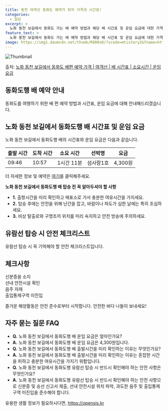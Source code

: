 ```yaml
---
title: 동천 여객선 동화도 예약가 최저 가격과 시간표!
categories:
  - 일상
excerpt: >
  노화 동천 보길에서 동화도 가는 배 예약 방법과 해당 배 시간표 및 운임 요금에 대한 가격 정보를 안내 드리겠습니다. 안전하고 재밋는 동화도행 여행을 위해 아래 정보 참고하시기 바랍니다. 동화도행 배편 예약하기 👈 클릭노화 동천 보길에서 동화도행 배 시간표출발 시간도착 시간소요 시간선박명요금09:4610:571시간 11분섬사랑1호4,300원동화도행 배편 예약하기 👈 클릭노화 동천 보길에서 동화도행 여객선 탑승 시 이용수칙노화 동천 보길에서 동화도행 배 출항시간을 확인한다. 미리 매표소로 가서 충분한 여유시간을 갖고 선박에 탑승 내리고 난 후 탑승을 한다. ※걸어서 이동 시 양끝으로 이동합니다. 항상 난간을 잡는다. ※바람이나 파도가 심한 날은 몸이 휘청거릴 수도 있다. 난간 부근에 기대거나 장난을 치지 ..
feature_text: >
  노화 동천 보길에서 동화도 가는 배 예약 방법과 해당 배 시간표 및 운임 요금에 대한 가격 정보를 안내 드리겠습니다. 안전하고 재밋는 동화도행 여행을 위해 아래 정보 참고하시기 바랍니다. 동화도행 배편 예약하기 👈 클릭노화 동천 보길에서 동화도행 배 시간표출발 시간도착 시간소요 시간선박명요금09:4610:571시간 11분섬사랑1호4,300원동화도행 배편 예약하기 👈 클릭노화 동천 보길에서 동화도행 여객선 탑승 시 이용수칙노화 동천 보길에서 동화도행 배 출항시간을 확인한다. 미리 매표소로 가서 충분한 여유시간을 갖고 선박에 탑승 내리고 난 후 탑승을 한다. ※걸어서 이동 시 양끝으로 이동합니다. 항상 난간을 잡는다. ※바람이나 파도가 심한 날은 몸이 휘청거릴 수도 있다. 난간 부근에 기대거나 장난을 치지 ..
image: https://img1.daumcdn.net/thumb/R800x0/?scode=mtistory2&fname=https%3A%2F%2Fblog.kakaocdn.net%2Fdn%2Fcyaktf%2FbtsHBBylXu4%2FgDk0PxltPRKEyBehJyj4v0%2Fimg.webp
---
```


![Thumbnail](https://img1.daumcdn.net/thumb/R800x0/?scode=mtistory2&fname=https%3A%2F%2Fblog.kakaocdn.net%2Fdn%2Fcyaktf%2FbtsHBBylXu4%2FgDk0PxltPRKEyBehJyj4v0%2Fimg.webp)

<p>출처: <a href="https://opensis.kr/entry/%EB%85%B8%ED%99%94-%EB%8F%99%EC%B2%9C-%EB%B3%B4%EA%B8%B8%EC%97%90%EC%84%9C-%EB%8F%99%ED%99%94%EB%8F%84-%EB%B0%B0%ED%8E%B8-%EC%98%88%EC%95%BD-%EA%B0%80%EA%B2%A9-%EC%97%AC%EA%B0%9D%EC%84%A0-%EB%B0%B0-%EC%8B%9C%EA%B0%84%ED%91%9C-%EC%86%8C%EC%9A%94%EC%8B%9C%EA%B0%84-%EC%9A%B4%EC%9E%84-%EC%9A%94%EA%B8%88" rel="dofollow">노화 동천 보길에서 동화도 배편 예약 가격 | 여객선 | 배 시간표 | 소요시간 | 운임 요금</a> </p>

## 동화도행 배 예약 안내

동화도를 여행하기 위한 배 편 예약 방법과 시간표, 운임 요금에 대해 안내해드리겠습니다.

## 노화 동천 보길에서 동화도행 배 시간표 및 운임 요금

노화 동천 보길에서 동화도행 배의 시간표와 운임 요금은 다음과 같습니다.

**출발 시간** | **도착 시간** | **소요 시간** | **선박명** | **요금**  
---|---|---|---|---  
09:46 | 10:57 | 1시간 11분 | 섬사랑1호 | 4,300원  
  
더 자세한 정보 및 예약은 [여기](https://opensis.kr/entry/%EB%85%B8%ED%99%94-%EB%8F%99%EC%B2%9C-%EB%B3%B4%EA%B8%B8%EC%97%90%EC%84%9C-%EB%8F%99%ED%99%94%EB%8F%84-%EB%B0%B0%ED%8E%B8-%EC%98%88%EC%95%BD-%EA%B0%80%EA%B2%A9-%EC%97%AC%EA%B0%9D%EC%84%A0-%EB%B0%B0-%EC%8B%9C%EA%B0%84%ED%91%9C-%EC%86%8C%EC%9A%94%EC%8B%9C%EA%B0%84-%EC%9A%B4%EC%9E%84-%EC%9A%94%EA%B8%88)를 클릭해주세요.

**노화 동천 보길에서 동화도행 배 탑승 전 꼭 알아두셔야 할 사항**

  * **1.** 출항시간을 미리 확인하고 매표소로 가서 충분한 여유시간을 가지세요.
  * **2.** 탑승 후에는 안전을 위해 난간을 잡고, 바람이나 파도가 심한 날에는 특히 조심하세요.
  * **3.** 비상 탈출로와 구명조끼 위치를 미리 숙지하고 안전 방송에 주의하세요.

## 유람선 탑승 시 안전 체크리스트

유람선 탑승 시 꼭 기억해야 할 안전 체크리스트입니다.

**체크사항**  
---  
신분증을 소지  
선내 안전시설 확인  
음주 자제  
출입통제구역 미진입  
  
즐거운 해양활동은 안전 준수로부터 시작합니다. 안전한 바다 나들이 보내세요!

## 자주 묻는 질문 FAQ

  * **Q.** 노화 동천 보길에서 동화도행 배 운임 요금은 얼마인가요?
  * **A.** 노화 동천 보길에서 동화도행 배 운임 요금은 4,300원입니다.
  * **Q.** 노화 동천 보길에서 동화도행 배 출발시간을 미리 확인하는 이유는 무엇인가요?
  * **A.** 노화 동천 보길에서 동화도행 배 출발시간을 미리 확인하는 이유는 혼잡한 시간을 피하고 충분한 여유시간을 가지기 위함입니다.
  * **Q.** 노화 동천 보길에서 동화도행 유람선 탑승 시 반드시 확인해야 하는 안전 사항은 무엇인가요?
  * **A.** 노화 동천 보길에서 동화도행 유람선 탑승 시 반드시 확인해야 하는 안전 사항으로 신분증 및 승선 신고서 제출, 선내 안전시설 위치 파악, 과도한 음주 및 출입통제구역 미진입을 준수해야 합니다.

 

유용한 생활 정보가 필요하시다면, <a href="https://opensis.kr" rel="dofollow">https://opensis.kr</a>


